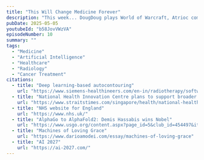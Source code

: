 ```yaml
---
title: "This Will Change Medicine Forever"
description: "This week... DougDoug plays World of Warcraft, Atrioc compares his data, and Aiden laughs at a German name."
pubDate: 2025-05-05
youtubeId: "b58JovVWzVA"
episodeNumber: 10
summary: ""
tags:
  - "Medicine"
  - "Artificial Intelligence"
  - "Healthcare"
  - "Radiology"
  - "Cancer Treatment"
citations:
  - title: "Deep learning-based autocontouring"
    url: "https://www.siemens-healthineers.com/en-in/radiotherapy/software-solutions/autocontouring"
  - title: "National Health Innovation Centre plans to support broader projects as it turns 10"
    url: "https://www.straitstimes.com/singapore/health/national-health-innovation-centre-plans-to-support-broader-projects-as-it-turns-10"
  - title: "NHS website for England"
    url: "https://www.nhs.uk/"
  - title: "AlphaGo to AlphaFold2: Demis Hassabis wins Nobel"
    url: "https://www.usgo.org/content.aspx?page_id=5&club_id=454497&item_id=106671"
  - title: "Machines of Loving Grace"
    url: "https://www.darioamodei.com/essay/machines-of-loving-grace"
  - title: "AI 2027"
    url: "https://ai-2027.com/"
---
```

